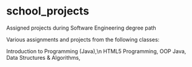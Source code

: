 # school_projects
Assigned projects during Software Engineering degree path


Various assignments and projects from the following classes:

Introduction to Programming (Java),\n
HTML5 Programming,
OOP Java,
Data Structures & Algorithms,
